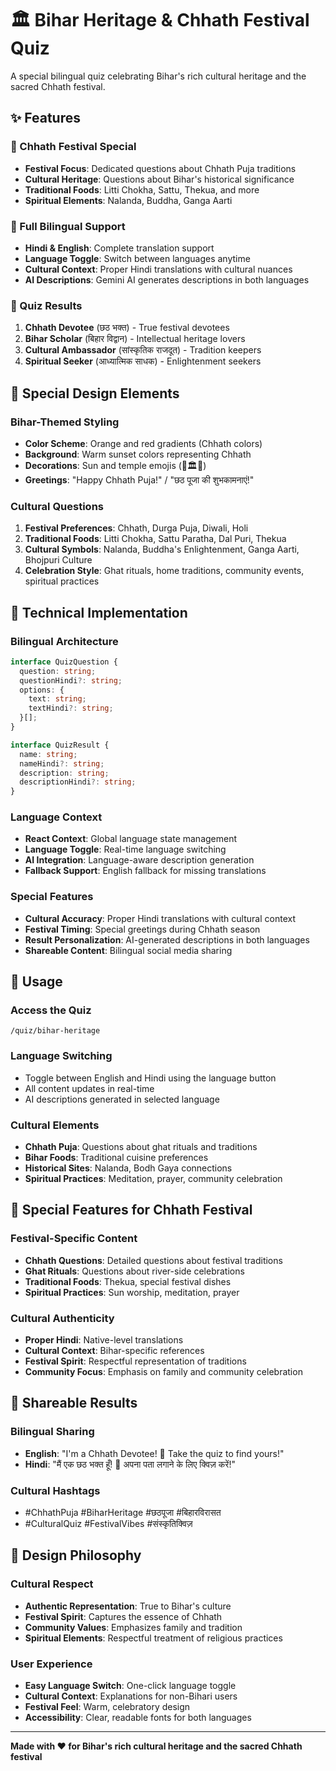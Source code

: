 # 🏛️ Bihar Heritage & Chhath Festival Quiz

A special bilingual quiz celebrating Bihar's rich cultural heritage and the sacred Chhath festival.

## ✨ Features

### 🌅 Chhath Festival Special
- **Festival Focus**: Dedicated questions about Chhath Puja traditions
- **Cultural Heritage**: Questions about Bihar's historical significance
- **Traditional Foods**: Litti Chokha, Sattu, Thekua, and more
- **Spiritual Elements**: Nalanda, Buddha, Ganga Aarti

### 🔄 Full Bilingual Support
- **Hindi & English**: Complete translation support
- **Language Toggle**: Switch between languages anytime
- **Cultural Context**: Proper Hindi translations with cultural nuances
- **AI Descriptions**: Gemini AI generates descriptions in both languages

### 🎯 Quiz Results
1. **Chhath Devotee** (छठ भक्त) - True festival devotees
2. **Bihar Scholar** (बिहार विद्वान) - Intellectual heritage lovers
3. **Cultural Ambassador** (सांस्कृतिक राजदूत) - Tradition keepers
4. **Spiritual Seeker** (आध्यात्मिक साधक) - Enlightenment seekers

## 🎨 Special Design Elements

### Bihar-Themed Styling
- **Color Scheme**: Orange and red gradients (Chhath colors)
- **Background**: Warm sunset colors representing Chhath
- **Decorations**: Sun and temple emojis (🌅🏛️🌅)
- **Greetings**: "Happy Chhath Puja!" / "छठ पूजा की शुभकामनाएं!"

### Cultural Questions
1. **Festival Preferences**: Chhath, Durga Puja, Diwali, Holi
2. **Traditional Foods**: Litti Chokha, Sattu Paratha, Dal Puri, Thekua
3. **Cultural Symbols**: Nalanda, Buddha's Enlightenment, Ganga Aarti, Bhojpuri Culture
4. **Celebration Style**: Ghat rituals, home traditions, community events, spiritual practices

## 🚀 Technical Implementation

### Bilingual Architecture
```typescript
interface QuizQuestion {
  question: string;
  questionHindi?: string;
  options: {
    text: string;
    textHindi?: string;
  }[];
}

interface QuizResult {
  name: string;
  nameHindi?: string;
  description: string;
  descriptionHindi?: string;
}
```

### Language Context
- **React Context**: Global language state management
- **Language Toggle**: Real-time language switching
- **AI Integration**: Language-aware description generation
- **Fallback Support**: English fallback for missing translations

### Special Features
- **Cultural Accuracy**: Proper Hindi translations with cultural context
- **Festival Timing**: Special greetings during Chhath season
- **Result Personalization**: AI-generated descriptions in both languages
- **Shareable Content**: Bilingual social media sharing

## 🎯 Usage

### Access the Quiz
```
/quiz/bihar-heritage
```

### Language Switching
- Toggle between English and Hindi using the language button
- All content updates in real-time
- AI descriptions generated in selected language

### Cultural Elements
- **Chhath Puja**: Questions about ghat rituals and traditions
- **Bihar Foods**: Traditional cuisine preferences
- **Historical Sites**: Nalanda, Bodh Gaya connections
- **Spiritual Practices**: Meditation, prayer, community celebration

## 🌟 Special Features for Chhath Festival

### Festival-Specific Content
- **Chhath Questions**: Detailed questions about festival traditions
- **Ghat Rituals**: Questions about river-side celebrations
- **Traditional Foods**: Thekua, special festival dishes
- **Spiritual Practices**: Sun worship, meditation, prayer

### Cultural Authenticity
- **Proper Hindi**: Native-level translations
- **Cultural Context**: Bihar-specific references
- **Festival Spirit**: Respectful representation of traditions
- **Community Focus**: Emphasis on family and community celebration

## 📱 Shareable Results

### Bilingual Sharing
- **English**: "I'm a Chhath Devotee! 🌅 Take the quiz to find yours!"
- **Hindi**: "मैं एक छठ भक्त हूँ! 🌅 अपना पता लगाने के लिए क्विज़ करें!"

### Cultural Hashtags
- #ChhathPuja #BiharHeritage #छठपूजा #बिहारविरासत
- #CulturalQuiz #FestivalVibes #संस्कृतिक्विज़

## 🎨 Design Philosophy

### Cultural Respect
- **Authentic Representation**: True to Bihar's culture
- **Festival Spirit**: Captures the essence of Chhath
- **Community Values**: Emphasizes family and tradition
- **Spiritual Elements**: Respectful treatment of religious practices

### User Experience
- **Easy Language Switch**: One-click language toggle
- **Cultural Context**: Explanations for non-Bihari users
- **Festival Feel**: Warm, celebratory design
- **Accessibility**: Clear, readable fonts for both languages

---

**Made with ❤️ for Bihar's rich cultural heritage and the sacred Chhath festival**
